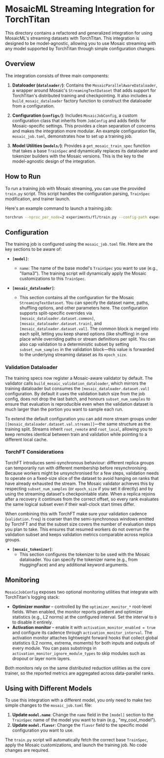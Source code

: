 # MosaicML Streaming Integration for TorchTitan

This directory contains a refactored and generalized integration for using MosaicML's streaming datasets with TorchTitan. This integration is designed to be model-agnostic, allowing you to use Mosaic streaming with any model supported by TorchTitan through simple configuration changes.

## Overview

The integration consists of three main components:

1.  **Dataloader (`dataloader/`)**: Contains the `MosaicParallelAwareDataloader`, a wrapper around Mosaic's `StreamingTextDataset` that adds support for TorchTitan's distributed training and checkpointing. It also includes a `build_mosaic_dataloader` factory function to construct the dataloader from a configuration.

2.  **Configuration (`configs/`)**: Includes `MosaicJobConfig`, a custom configuration class that inherits from `JobConfig` and adds fields for Mosaic-specific settings. This provides a clean separation of concerns and makes the integration more modular. An example configuration file, `mosaic_job.toml`, demonstrates how to set up a training job.

3.  **Model Utilities (`models/`)**: Provides a `get_mosaic_train_spec` function that takes a base `TrainSpec` and dynamically replaces its dataloader and tokenizer builders with the Mosaic versions. This is the key to the model-agnostic design of the integration.

## How to Run

To run a training job with Mosaic streaming, you can use the provided `train.py` script. This script handles the configuration parsing, `TrainSpec` modification, and trainer launch.

Here's an example command to launch a training job:

```bash
torchrun --nproc_per_node=2 experiments/fl/train.py --config-path experiments/fl/configs/fl_job.toml
```

## Configuration

The training job is configured using the `mosaic_job.toml` file. Here are the key sections to be aware of:

*   **`[model]`**:
    *   `name`: The name of the base model's `TrainSpec` you want to use (e.g., "llama3"). The training script will dynamically apply the Mosaic customizations to this `TrainSpec`.

*   **`[mosaic_dataloader]`**:
    *   This section contains all the configuration for the Mosaic `StreamingTextDataset`. You can specify the dataset name, paths, shuffling options, and other parameters here. The configuration supports split-specific overrides via `[mosaic_dataloader.dataset.common]`, `[mosaic_dataloader.dataset.train]`, and `[mosaic_dataloader.dataset.val]`. The common block is merged into each split, letting you keep shared options (like shuffling) in one place while overriding paths or stream definitions per split. You can also cap validation to a deterministic subset by setting `subset_num_samples` in the validation block—this value is forwarded to the underlying streaming dataset as its `epoch_size`.

### Validation Dataloader

The training specs now register a Mosaic-aware validator by default. The validator calls `build_mosaic_validation_dataloader`, which mirrors the training dataloader but consumes the `[mosaic_dataloader.dataset.val]` configuration. By default it uses the validation batch size from the job config, does not drop the last batch, and honours `subset_num_samples` to ensure that evaluation is reproducible even when the validation dataset is much larger than the portion you want to sample each run.

To extend the default configuration you can add more stream groups under `[[mosaic_dataloader.dataset.val.streams]]`—the same structure as the training split. Streams inherit `root_remote` and `root_local`, allowing you to keep remotes identical between train and validation while pointing to a different local cache.

### TorchFT Considerations

TorchFT introduces semi-synchronous behaviour: different replica groups can temporarily run with different membership before resynchronising. Because workers might be unsynchronised for a few steps, validation needs to operate on a fixed-size slice of the dataset to avoid hanging on ranks that have already exhausted the stream. The Mosaic validator achieves this by respecting `subset_num_samples` (or `epoch_size` if you set it directly) and by using the streaming dataset's checkpointable state. When a replica rejoins after a recovery it continues from the correct offset, so every rank evaluates the same logical subset even if their wall-clock start times differ.

When combining this with TorchFT make sure your validation cadence (`validation.freq`) is coarser than the semi-synchronous windows emitted by TorchFT and that the subset size covers the number of evaluation steps you plan to take. This ensures that resumed workers do not overrun the validation subset and keeps validation metrics comparable across replica groups.

*   **`[mosaic_tokenizer]`**:
    *   This section configures the tokenizer to be used with the Mosaic dataloader. You can specify the tokenizer name (e.g., from HuggingFace) and any additional keyword arguments.

## Monitoring

`MosaicJobConfig` exposes two optional monitoring utilities that integrate with TorchTitan's logging stack:

* **Optimizer monitor** – controlled by the `optimizer_monitor_*` root-level fields. When enabled, the monitor reports gradient and optimizer statistics (e.g., L2 norms) at the configured interval. Set the interval to `0` to disable it entirely.
* **Activation monitor** – enable it with `activation_monitor_enabled = true` and configure its cadence through `activation_monitor_interval`. The activation monitor attaches lightweight forward hooks that collect global statistics (L2 norms, extrema, moments) for both inputs and outputs of every module. You can pass substrings in `activation_monitor_ignore_module_types` to skip modules such as dropout or layer norm layers.

Both monitors rely on the same distributed reduction utilities as the core trainer, so the reported metrics are aggregated across data-parallel ranks.

## Using with Different Models

To use this integration with a different model, you only need to make two simple changes to the `mosaic_job.toml` file:

1.  **Update `model.name`**: Change the `name` field in the `[model]` section to the `TrainSpec` name of the model you want to train (e.g., "my_cool_model").
2.  **Update `model.flavor`**: Change the `flavor` field to the specific model configuration you want to use.

The `train.py` script will automatically fetch the correct base `TrainSpec`, apply the Mosaic customizations, and launch the training job. No code changes are required.
